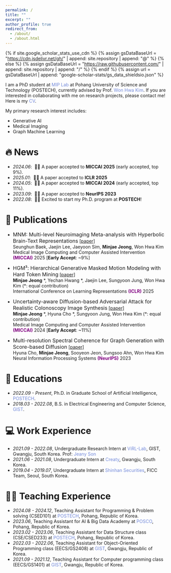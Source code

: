 ```yaml
---
permalink: /
title: ""
excerpt: ""
author_profile: true
redirect_from: 
  - /about/
  - /about.html
---
```


{% if site.google_scholar_stats_use_cdn %}
{% assign gsDataBaseUrl = "https://cdn.jsdelivr.net/gh/" | append: site.repository | append: "@" %}
{% else %}
{% assign gsDataBaseUrl = "https://raw.githubusercontent.com/" | append: site.repository | append: "/" %}
{% endif %}
{% assign url = gsDataBaseUrl | append: "google-scholar-stats/gs_data_shieldsio.json" %}

<span class='anchor' id='about-me'></span>

I am a PhD student at <a href="https://mip.postech.ac.kr/" style="color: #7289da; text-decoration: none;">MIP Lab</a> at Pohang University of Science and Technology (POSTECH), currently advised by Prof. <a href="https://wwplato.github.io/" style="color: #7289da; text-decoration: none;">Won Hwa Kim</a>. If you are interested in collaborating with me on research projects, please contact me! Here is my <a href="https://www.overleaf.com/read/pymdkzbhfqmn#9a5666" style="color: #7289da; text-decoration:none">CV</a>.

My primary research interest includes:
- Generative AI
- Medical Imaging
- Graph Machine Learning


# 🔥 News
- *2024.06*: &nbsp;🎉🎉 A paper accepted to **MICCAI 2025** (early accepted, top 9%).
- *2025.01*: &nbsp;🎉🎉 A paper accepted to **ICLR 2025** 
- *2024.05*: &nbsp;🎉🎉 A paper accepted to **MICCAI 2024** (early accepted, top 11%).
- *2023.09*: &nbsp;🎉🎉 A paper accepted to **NeurIPS 2023**
- *2022.08*: &nbsp;🤘🤘 Excited to start my Ph.D. program at **POSTECH**! 

# 📝 Publications 
- <font size="3">MNM: Multi-level Neuroimaging Meta-analysis with Hyperbolic Brain-Text Representations</font> 
[[paper]](https://about:blank) \
Seunghun Baek, Jaejin Lee, Jaeyoon Sim, **Minjae Jeong**, Won Hwa Kim \
Medical Image Computing and Computer Assisted Intervention <span style="color:purple">**(MICCAI)**</span> 2025 [**Early Accept**: ~9%]

- <font size="3">HGM³: Hierarchical Generative Masked Motion Modeling with Hard Token Mining</font> 
[[paper]](https://openreview.net/forum?id=IEul1M5pyk) \
**Minjae Jeong** *, Yechan Hwang *, Jaejin Lee, Sungyoon Jung, Won Hwa Kim (\*: equal contribution) \
International Conference on Learning Representations <span style="color:purple">**(ICLR)**</span> 2025


- <font size="3">Uncertainty-aware Diffusion-based Adversarial Attack for Realistic Colonoscopy Image Synthesis</font>
[[paper]](https://papers.miccai.org/miccai-2024/809-Paper2811.html) \
**Minjae Jeong** *, Hyuna Cho *, Sungyoon Jung, Won Hwa Kim (\*: equal contribution) \
Medical Image Computing and Computer Assisted Intervention <span style="color:purple">**(MICCAI)**</span> 2024 [**Early Accept**: ~11%]


- <font size="3">Multi-resolution Spectral Coherence for Graph Generation with Score-based Diffusion</font> 
[[paper]](https://neurips.cc/virtual/2023/poster/70356) \
Hyuna Cho, **Minjae Jeong**, Sooyeon Jeon, Sungsoo Ahn, Won Hwa Kim \
Neural Information Processing Systems <span style="color:purple">**(NeurIPS)**</span> 2023

<!--# 🎖 Honors and Awards
- *2021.10* Lorem ipsum dolor sit amet, consectetur adipiscing elit. Vivamus ornare aliquet ipsum, ac tempus justo dapibus sit amet. 
- *2021.09* Lorem ipsum dolor sit amet, consectetur adipiscing elit. Vivamus ornare aliquet ipsum, ac tempus justo dapibus sit amet. -->

# 📖 Educations
- *2022.09 - Present*, Ph.D. in Graduate School of Artificial Intelligence, <a href="https://www.postech.ac.kr/eng/" style="color: #7289da; text-decoration: none;">POSTECH</a>.
- *2018.03 - 2022.08*, B.S. in Electrical Engineering and Computer Science, <a href="https://www.gist.ac.kr/en/main.html" style="color: #7289da; text-decoration: none;">GIST</a>.

<!--# 💬 Invited Talks
- *2021.06*, Lorem ipsum dolor sit amet, consectetur adipiscing elit. Vivamus ornare aliquet ipsum, ac tempus justo dapibus sit amet. 
- *2021.03*, Lorem ipsum dolor sit amet, consectetur adipiscing elit. Vivamus ornare aliquet ipsum, ac tempus justo dapibus sit amet.  \| [\[video\]](https://github.com/)-->

# 💻 Work Experience
- *2021.09 - 2022.08*, Undergraduate Research Intern at <a href="https://jeanyson.github.io/lab/" style="color: #7289da; text-decoration: none;">ViRL-Lab</a>, GIST, Gwangju, South Korea. Prof: <a href="https://jeanyson.github.io/" style="color: #7289da; text-decoration: none;">Jeany Son</a>
- *2021.06 - 2021.08*, Undergraduate Intern at <a href="https://about:blank" style="color: #7289da; text-decoration: none;">Creaty</a>, Gwangju, South Korea.
- *2019.04 - 2019.07*, Undergraduate Intern at <a href="https://open.shinhansec.com/new_eng/" style="color: #7289da; text-decoration: none;">Shinhan Securities</a>, FICC Team, Seoul, South Korea.

# 👨‍🏫 Teaching Experience
- *2024.08 - 2024.12*, Teaching Assistant for Programming & Problem solving (CSED101) at <a href="https://www.postech.ac.kr/eng/" style="color: #7289da; text-decoration: none;">POSTECH</a>, Pohang, Republic of Korea.
- *2023.06*, Teaching Assistant for AI & Big Data Academy at <a href="https://www.posco.co.kr/homepage/docs/eng7/jsp/s91a0000001i.jsp" style="color: #7289da; text-decoration: none;">POSCO</a>, Pohang, Republic of Korea.
- *2023.02 - 2023.06*, Teaching Assistant for Data Structure class (CSE/CSED233) at <a href="https://www.postech.ac.kr/eng/" style="color: #7289da; text-decoration: none;">POSTECH</a>, Pohang, Republic of Korea.
- *2022.03 - 2022.06*, Teaching Assistant for Object-Oriented Programming class (EECS/GS2408) at <a href="https://www.gist.ac.kr/en/main.html" style="color: #7289da; text-decoration: none;">GIST</a>, Gwangju, Republic of Korea.
- *2021.09 - 2021.12*, Teaching Assistant for Computer programming class (EECS/GS1401) at <a href="https://www.gist.ac.kr/en/main.html" style="color: #7289da; text-decoration: none;">GIST</a>, Gwangju, Republic of Korea.

<!-- # 👩‍💻 Academic Service
- *Reviewer*: ICML (2024, 2023), NeurIPS (2023) -->
